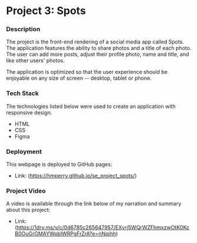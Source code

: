 # Project 3: Spots

### Description

The project is the front-end rendering of a social media app called Spots. The application features the ability to share photos and a title of each photo. The user can add more posts, adjust their profile photo, name and title, and like other users' photos.

The application is optimized so that the user experience should be enjoyable on any size of screen -- desktop, tablet or phone.

### Tech Stack

The technologies listed below were used to create an application with responsive design.

- HTML
- CSS
- Figma

### Deployment

This webpage is deployed to GitHub pages:

- Link: (https://hmperry.github.io/se_project_spots/)

### Project Video

A video is available through the link below of my narration and summary about this project:

- Link: (https://1drv.ms/v/c/0d6785c265647957/EXvrj5WQrWZFhmxzwOtK0KcB0OuGrGMAYWpblWRPgFrZrA?e=nNqjhh)
